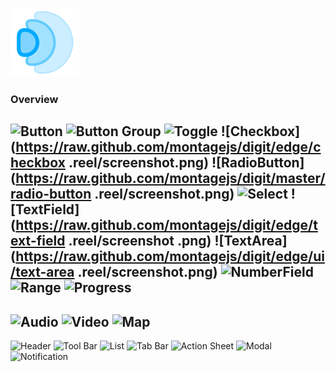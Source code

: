 ![Digit](assets/images/icon.png)

### Overview

![Button](https://raw.github.com/montagejs/digit/master/button.reel/screenshot.png)
![Button Group](https://raw.github.com/montagejs/digit/master/button-group.reel/screenshot.png)
![Toggle](https://raw.github.com/montagejs/digit/master/toggle.reel/screenshot.png)
![Checkbox](https://raw.github.com/montagejs/digit/edge/checkbox
.reel/screenshot.png)
![RadioButton](https://raw.github.com/montagejs/digit/master/radio-button
.reel/screenshot.png)
![Select](https://raw.github.com/montagejs/digit/master/select.reel/screenshot.png)
![TextField](https://raw.github.com/montagejs/digit/edge/text-field
.reel/screenshot
.png)
![TextArea](https://raw.github.com/montagejs/digit/edge/ui/text-area
.reel/screenshot.png)
![NumberField](https://raw.github.com/montagejs/digit/edge/number-field.reel/screenshot.png)
![Range](https://raw.github.com/montagejs/digit/master/input-range.reel/screenshot.png)
![Progress](https://raw.github.com/montagejs/digit/master/progress.reel/screenshot.png)
------
![Audio](https://raw.github.com/montagejs/digit/master/audio.reel/screenshot.png)
![Video](https://raw.github.com/montagejs/digit/master/video.reel/screenshot.png)
![Map](https://raw.github.com/montagejs/digit/master/map.reel/screenshot.png)
------
![Header](https://raw.github.com/montagejs/digit/master/header.reel/screenshot.png)
![Tool Bar](https://raw.github.com/montagejs/digit/master/tool-bar.reel/screenshot.png)
![List](https://raw.github.com/montagejs/digit/master/list.reel/screenshot.png)
![Tab Bar](https://raw.github.com/montagejs/digit/master/tab-bar.reel/screenshot.png)
![Action Sheet](https://raw.github.com/montagejs/digit/master/action-sheet.reel/screenshot.png)
![Modal](https://raw.github.com/montagejs/digit/master/modal.reel/screenshot.png)
![Notification](https://raw.github.com/montagejs/digit/master/notification.reel/screenshot.png)
